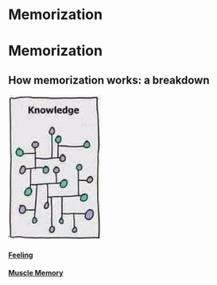 # Memorization

# Memorization

## How memorization works: a breakdown

![](/assets/images/knowledge.png)

#### [Feeling](/learning/memorization/feeling)

#### [Muscle Memory](/learning/memorization/muscle-memory)